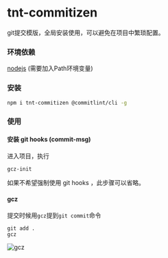 # tnt-commitizen

git提交模版，全局安装使用，可以避免在项目中繁琐配置。

### 环境依赖

[nodejs](https://nodejs.org/en/)
(需要加入Path环境变量)

### 安装

```bash
npm i tnt-commitizen @commitlint/cli -g
```

### 使用

#### 安装 git hooks (commit-msg)

进入项目，执行

```bash
gcz-init
```

如果不希望强制使用 git hooks ，此步骤可以省略。

#### gcz

提交时候用`gcz`提到`git commit`命令

```
git add .
gcz
```

![gcz](https://imgcache-1251786003.image.myqcloud.com/media/gzhoss/image/20200511/3891f7492dbc47566ba36157d6227178.png)